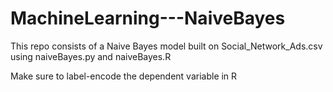 # MachineLearning---NaiveBayes

This repo consists of a Naive Bayes model built on Social_Network_Ads.csv using naiveBayes.py and naiveBayes.R

Make sure to label-encode the dependent variable in R
